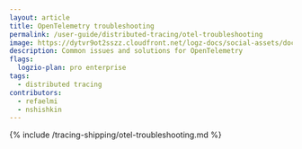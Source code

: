```yaml
---
layout: article
title: OpenTelemetry troubleshooting
permalink: /user-guide/distributed-tracing/otel-troubleshooting
image: https://dytvr9ot2sszz.cloudfront.net/logz-docs/social-assets/docs-social.jpg
description: Common issues and solutions for OpenTelemetry
flags:
  logzio-plan: pro enterprise
tags:
  - distributed tracing
contributors:
  - refaelmi
  - nshishkin
---
```

{% include /tracing-shipping/otel-troubleshooting.md %}
